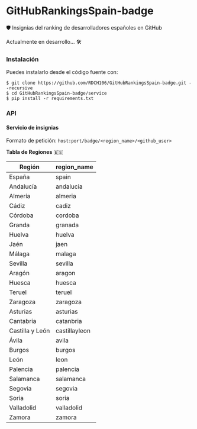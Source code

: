 # GitHubRankingsSpain-badge

🛡️ Insignias del ranking de desarrolladores españoles en GitHub

Actualmente en desarrollo... 🛠️


### Instalación

Puedes instalarlo desde el código fuente con:

``` 
$ git clone https://github.com/RDCH106/GitHubRankingsSpain-badge.git --recursive
$ cd GitHubRankingsSpain-badge/service
$ pip install -r requirements.txt
```


### API

#### Servicio de insignias

Formato de petición: `host:port/badge/<region_name>/<github_user>`

**Tabla de Regiones** :es:

| Región           | region_name      |
|------------------|------------------|
| España           | spain            |
| Andalucía        | andalucia        |
| Almería          | almeria          |
| Cádiz            | cadiz            |
| Córdoba          | cordoba          |
| Granda           | granada          |
| Huelva           | huelva           |
| Jaén             | jaen             |
| Málaga           | malaga           |
| Sevilla          | sevilla          |
| Aragón           | aragon           |
| Huesca           | huesca           |
| Teruel           | teruel           |
| Zaragoza         | zaragoza         |
| Asturias         | asturias         |
| Cantabria        | catanbria        |
| Castilla y León  | castillayleon    |
| Ávila            | avila            |
| Burgos           | burgos           |
| León             | leon             |
| Palencia         | palencia         |
| Salamanca        | salamanca        |
| Segovia          | segovia          |
| Soria            | soria            |
| Valladolid       | valladolid       |
| Zamora           | zamora           |
